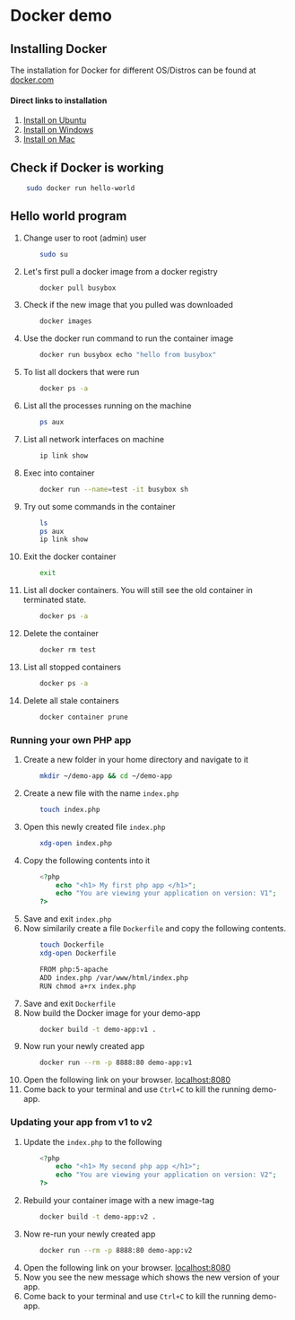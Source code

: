 # Docker demo

## Installing Docker
The installation for Docker for different OS/Distros can be found at [docker.com](https://docs.docker.com/v17.09/engine/installation/#server)

#### Direct links to installation
1. [Install on Ubuntu](https://docs.docker.com/v17.09/engine/installation/linux/docker-ce/ubuntu/)
1. [Install on Windows](https://docs.docker.com/v17.09/docker-for-windows/install/)
1. [Install on Mac](https://docs.docker.com/v17.09/docker-for-mac/install/#install-and-run-docker-for-mac)

## Check if Docker is working
```bash
    sudo docker run hello-world
```

## Hello world program
1. Change user to root (admin) user
    ```bash
        sudo su
    ```
1. Let's first pull a docker image from a docker registry
    ```bash
        docker pull busybox
    ```
1. Check if the new image that you pulled was downloaded
    ```bash
        docker images
    ```
1. Use the docker run command to run the container image
    ```bash
        docker run busybox echo "hello from busybox"
    ```
1. To list all dockers that were run
    ```bash
        docker ps -a
    ```
1. List all the processes running on the machine
    ```bash
        ps aux
    ```
1. List all network interfaces on machine
    ```bash
        ip link show
    ```
1. Exec into container
    ```bash
        docker run --name=test -it busybox sh
    ```
1. Try out some commands in the container
    ```bash
        ls
        ps aux
        ip link show
    ```
1. Exit the docker container
    ```bash
        exit
    ```
1. List all docker containers. You will still see the old container in terminated state.
    ```bash
        docker ps -a
    ```
1. Delete the container
    ```bash
        docker rm test
    ```
1. List all stopped containers
    ```bash
        docker ps -a
    ```
1. Delete all stale containers
    ```bash
        docker container prune
    ```

### Running your own PHP app

1. Create a new folder in your home directory and navigate to it
    ```bash
        mkdir ~/demo-app && cd ~/demo-app
    ```
1. Create a new file with the name `index.php`
    ```bash
        touch index.php
    ```
1. Open this newly created file `index.php`
    ```bash
        xdg-open index.php
    ```
1. Copy the following contents into it
    ```php
        <?php
            echo "<h1> My first php app </h1>";
            echo "You are viewing your application on version: V1";
        ?>
    ```
1. Save and exit `index.php`
1. Now similarily create a file `Dockerfile` and copy the following contents.
    ```bash
        touch Dockerfile
        xdg-open Dockerfile
    ```
    ```bash
        FROM php:5-apache
        ADD index.php /var/www/html/index.php
        RUN chmod a+rx index.php
    ```
1. Save and exit `Dockerfile`
1. Now build the Docker image for your demo-app
    ```bash
        docker build -t demo-app:v1 .
    ```
1. Now run your newly created app
    ```bash
        docker run --rm -p 8888:80 demo-app:v1
    ```
1. Open the following link on your browser.
    [localhost:8080](http://localhost:8888/)
1. Come back to your terminal and use `Ctrl+C` to kill the running demo-app.

### Updating your app from v1 to v2
1. Update the `index.php` to the following
    ```php
        <?php
            echo "<h1> My second php app </h1>";
            echo "You are viewing your application on version: V2";
        ?>
    ```
1. Rebuild your container image with a new image-tag
    ```bash
        docker build -t demo-app:v2 .
    ```
1. Now re-run your newly created app
    ```bash
        docker run --rm -p 8888:80 demo-app:v2
    ```
1. Open the following link on your browser.
    [localhost:8080](http://localhost:8888/)
1. Now you see the new message which shows the new version of your app.
1. Come back to your terminal and use `Ctrl+C` to kill the running demo-app.
